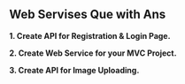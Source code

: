 <h2> Web Servises Que with Ans</h2>

<b> 1. Create API for Registration & Login Page.</b>

<b> 2. Create Web Service for your MVC Project.</b> 

<b> 3. Create API for Image Uploading.</b>
